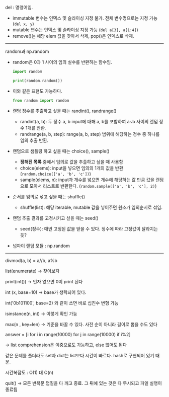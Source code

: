 del : 명령어임.

- immutable 변수는 인덱스 및 슬라이싱 지정 불가. 전체 변수명으로는 지정 가능 (`del x, y`)
- mutable 변수는 인덱스 및 슬라이싱 지정 가능 (`del a[3], a[1:4]`)
- remove()는 해당 elem 값을 찾아서 삭제, pop()은 인덱스로 삭제.



---

random과 np.random

- random은 0과 1 사이의 임의 실수를 반환하는 함수임.

  ```python
  import random
  
  print(random.random())
  ```

- 이와 같은 표현도 가능하다.

  ```python
  from random import random
  ```

- 랜덤 정수를 추출하고 싶을 때는 randint(), randrange()

  - randint(a, b): 두 정수 a, b input에 대해 a, b를 포함하여 a~b 사이의 랜덤 정수 1개를 반환.
  - randrange(a, b, step): range(a, b, step) 범위에 해당하는 정수 중 하나를 임의 추출 반환.

- 랜덤으로 샘플링 하고 싶을 때는 choice(), sample()

  - **정해진 목록** 중에서 임의로 값을 추출하고 싶을 때 사용함
  - choice(elems): input을 넣으면 임의의 1개의 값을 반환 (`random.choice(['a', 'b', 'c'])`)
  - sample(elems, n): input과 개수를 넣으면 개수에 해당하는 값 만큼 값을 랜덤으로 모아서 리스트로 반환한다. (`random.sample(['a', 'b', 'c'], 2)`)

- 순서를 임의로 섞고 싶을 때는 shuffle()
  - shuffle(list): 해당 iterable, mutable 값을 넣어주면 원소가 임의순서로 섞임.
- 랜덤 추출 결과를 고정시키고 싶을 때는 seed()
  - seed(정수): 매번 고정된 값을 얻을 수 있다. 정수에 따라 고정값이 달라지는듯?
- 넘파이 랜덤 모듈 : np.random



---

divmod(a, b) = a//b, a%b

list(enumerate) -> 찾아보자

print(int()) -> 인자 없으면 0이 print 된다

int (x, base=10) -> base가 생략되어 있다.

int('0b101100', base=2) 와 같이 쓰면 바로 십진수 변형 가능

isinstance(n, int) -> 이렇게 확인 가능

max(n , key=len) -> 기준을 바꿀 수 있다. 사전 순이 아니라 길이로 뽑을 수도 있다

answer = [i for i in range(10000) for j in range(10000) if i%2]

-> list comprehension은 이중으로도 가능하고, else 없어도 된다



같은 문제를 풀더라도 set과 dict는 list보다 시간이 빠르다. hash로 구현되어 있기 때문.

시간복잡도 : O(1) 대 O(n)





quit() -> 모든 반복문 껍질을 다 깨고 종료. 그 뒤에 있는 것은 다 무시되고 파일 실행이 종료됨